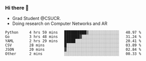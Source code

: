 ### Hi there 👋
- Grad Student @CSUCR. 
- Doing research on Computer Networks and AR
<!--START_SECTION:waka-->

```text
Python     4 hrs 59 mins   ██████████▒░░░░░░░░░░░░░░   40.97 %
Go         3 hrs 48 mins   ███████▓░░░░░░░░░░░░░░░░░   31.24 %
YAML       2 hrs 29 mins   █████░░░░░░░░░░░░░░░░░░░░   20.41 %
CSV        28 mins         █░░░░░░░░░░░░░░░░░░░░░░░░   03.89 %
JSON       20 mins         ▓░░░░░░░░░░░░░░░░░░░░░░░░   02.84 %
Other      2 mins          ░░░░░░░░░░░░░░░░░░░░░░░░░   00.33 %
```

<!--END_SECTION:waka-->
<!--
**jluo117/jluo117** is a ✨ _special_ ✨ repository because its `README.md` (this file) appears on your GitHub profile.

Here are some ideas to get you started:

- 🔭 I’m currently working on ...
- 🌱 I’m currently learning ...
- 👯 I’m looking to collaborate on ...
- 🤔 I’m looking for help with ...
- 💬 Ask me about ...
- 📫 How to reach me: ...
- 😄 Pronouns: ...
- ⚡ Fun fact: ...
-->
